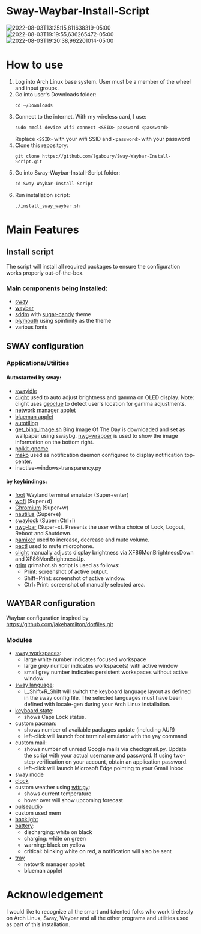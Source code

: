 # Sway-Waybar-Install-Script  

![2022-08-03T13:25:15,811638319-05:00](https://user-images.githubusercontent.com/50297059/182682027-e45940ed-f2dd-4237-92cb-4a463c3c07fe.png)
![2022-08-03T19:19:55,636265472-05:00](https://user-images.githubusercontent.com/50297059/182737154-d9936b4d-a287-40aa-9f68-8587fffde52f.png)
![2022-08-03T19:20:38,962201014-05:00](https://user-images.githubusercontent.com/50297059/182737182-567a0bb2-a980-476f-a97e-33597ffaab8e.png)

# How to use  
1. Log into Arch Linux base system.  User must be a member of the wheel and input groups.  
2. Go into user's Downloads folder:
   ```
   cd ~/Downloads
   ```
2. Connect to the internet.  With my wireless card, I use:
   ```
   sudo nmcli device wifi connect <SSID> password <password>
   ```
   Replace `<SSID>` with your wifi SSID and `<password>` with your password
3. Clone this repository:  
   ```
   git clone https://github.com/lgaboury/Sway-Waybar-Install-Script.git
   ```
4. Go into Sway-Waybar-Install-Script folder:  
   ```
   cd Sway-Waybar-Install-Script
   ```
5. Run installation script:  
   ```
   ./install_sway_waybar.sh
   ```
# Main Features  
## Install script
The script will install all required packages to ensure the configuration works properly out-of-the-box.  
### Main components being installed:  
* [sway](https://swaywm.org/)  
* [waybar](https://github.com/Alexays/Waybar)  
* [sddm](https://wiki.archlinux.org/title/SDDM) with [sugar-candy](https://store.kde.org/p/1312658/) theme  
* [plymouth](https://wiki.archlinux.org/title/Plymouth) using spinfinity as the theme  
* various fonts  
## SWAY configuration  
### Applications/Utilities  
#### Autostarted by sway:
* [swayidle](https://github.com/swaywm/swayidle)  
* [clight](https://github.com/FedeDP/Clight) used to auto adjust brightness and gamma on OLED display. Note: clight uses [geoclue](https://gitlab.freedesktop.org/geoclue/geoclue/-/wikis/home) to detect user's location for gamma adjustments.  
* [network manager applet](https://gitlab.gnome.org/GNOME/network-manager-applet)  
* [blueman applet](https://github.com/blueman-project/blueman)  
* [autotiling](https://github.com/nwg-piotr/autotiling)  
* [get_bing_image.sh](https://github.com/lgaboury/SwayWM-Install-Script/blob/master/.config/sway/scripts/get_bing_image.sh) Bing Image Of The Day is downloaded and set as wallpaper using swaybg.  [nwg-wrapper](https://github.com/nwg-piotr/nwg-wrapper) is used to show the image information on the bottom right.  
* [polkit-gnome](https://gitlab.gnome.org/Archive/policykit-gnome)  
* [mako](https://wayland.emersion.fr/mako/) used as notification daemon configured to display notification top-center.  
* inactive-windows-transparency.py
#### by keybindings:
* [foot](https://codeberg.org/dnkl/foot) Wayland terminal emulator (Super+enter)  
* [wofi](https://hg.sr.ht/~scoopta/wofi) (Super+d)  
* [Chromium](https://www.chromium.org/Home/) (Super+w)  
* [nautilus](https://wiki.gnome.org/Apps/Files) (Super+e)  
* [swaylock](https://github.com/swaywm/swaylock) (Super+Ctrl+l)  
* [nwg-bar](https://github.com/nwg-piotr/nwg-bar) (Super+x).  Presents the user with a choice of Lock, Logout, Reboot and Shutdown.  
* [pamixer](https://github.com/cdemoulins/pamixer) used to increase, decrease and mute volume.  
* [pactl](https://www.freedesktop.org/wiki/Software/PulseAudio/) used to mute microphone.  
* [clight](https://github.com/FedeDP/Clight) manually adjusts display brightness via XF86MonBrightnessDown and XF86MonBrightnessUp.    
* [grim](https://github.com/emersion/grim) grimshot.sh script is used as follows:  
  * Print:  screenshot of active output.  
  * Shift+Print:  screenshot of active window.  
  * Ctrl+Print:  screenshot of manually selected area.
## WAYBAR configuration  
Waybar configuration inspired by https://github.com/jakehamilton/dotfiles.git  
### Modules  
* [sway workspaces](https://github.com/Alexays/Waybar/wiki/Module:-Sway#workspaces):  
  * large white number indicates focused workspace  
  * large grey number indicates workspace(s) with active window  
  * small grey number indicates persistent workspaces without active window  
* [sway language](https://github.com/Alexays/Waybar/wiki/Module:-Language):  
  * L_Shift+R_Shift will switch the keyboard language layout as defined in the sway config file.  The selected languages must have been defined with locale-gen during your Arch Linux installation.  
* [keyboard state](https://github.com/Alexays/Waybar/wiki/Module:-Keyboard-State):  
  * shows Caps Lock status.  
* custom pacman:  
  * shows number of available packages update (including AUR)  
  * left-click will launch foot terminal emulator with the yay command  
* custom mail:  
  * shows number of unread Google mails via checkgmail.py.  Update the script with your actual username and password.  If using two-step verification on your account, obtain an application password.  
  * left-click will launch Microsoft Edge pointing to your Gmail Inbox  
* [sway mode](https://github.com/Alexays/Waybar/wiki/Module:-Sway#mode)  
* [clock](https://github.com/Alexays/Waybar/wiki/Module:-Clock)  
* custom weather using [wttr.py](https://github.com/unites/bin/blob/main/waybar-wttr.py):  
  * shows current temperature  
  * hover over will show upcoming forecast  
* [pulseaudio](https://github.com/Alexays/Waybar/wiki/Module:-PulseAudio)  
* custom used mem  
* [backlight](https://github.com/Alexays/Waybar/wiki/Module:-Backlight)  
* [battery](https://github.com/Alexays/Waybar/wiki/Module:-Battery):  
  * discharging: white on black  
  * charging: white on green  
  * warning: black on yellow  
  * critical: blinking white on red, a notification will also be sent  
* [tray](https://github.com/Alexays/Waybar/wiki/Module:-Tray)  
  * netowrk manager applet  
  * blueman applet  
# Acknowledgement
I would like to recognize all the smart and talented folks who work tirelessly on Arch Linux, Sway, Waybar and all the other programs and utilities used as part of this installation.  
